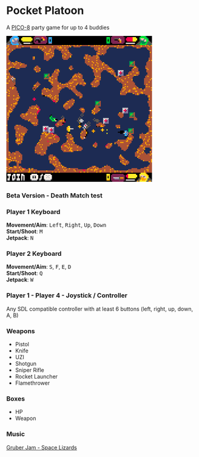 # Pocket Platoon
A [PICO-8](https://www.lexaloffle.com/pico-8.php) party game for up to 4 buddies

[<img src="screenshot.png">](https://donbattery.github.io/pocket_platoon/)

### Beta Version - Death Match test

### Player 1 Keyboard
**Movement/Aim**: <kbd>Left</kbd>, <kbd>Right</kbd>, <kbd>Up</kbd>, <kbd>Down</kbd>  
**Start/Shoot**: <kbd>M</kbd>  
**Jetpack**: <kbd>N</kbd>  

### Player 2 Keyboard
**Movement/Aim**:  <kbd>S</kbd>, <kbd>F</kbd>, <kbd>E</kbd>, <kbd>D</kbd>  
**Start/Shoot**: <kbd>Q</kbd>  
**Jetpack**: <kbd>W</kbd>  

### Player 1 - Player 4 - Joystick / Controller

Any SDL compatible controller with at least 6 buttons (left, right, up, down, A, B)

### Weapons 
- Pistol
- Knife
- UZI
- Shotgun
- Sniper Rifle
- Rocket Launcher
- Flamethrower

### Boxes 
- HP
- Weapon

### Music
[Gruber Jam - Space Lizards](https://www.lexaloffle.com/bbs/?tid=52127)
